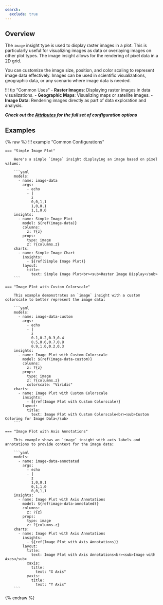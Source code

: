 ```yaml
---
search:
  exclude: true
---
```


<!--start-->

## Overview

The `image` insight type is used to display raster images in a plot. This is particularly useful for visualizing images as data or overlaying images on other plot types. The image insight allows for the rendering of pixel data in a 2D grid.

You can customize the image size, position, and color scaling to represent image data effectively. Images can be used in scientific visualizations, geographic data, or any scenario where image data is needed.

!!! tip "Common Uses" - **Raster Images**: Displaying raster images in data visualizations. - **Geographic Maps**: Visualizing maps or satellite images. - **Image Data**: Rendering images directly as part of data exploration and analysis.

_**Check out the [Attributes](../configuration/Insight/Props/Image/#attributes) for the full set of configuration options**_

## Examples

{% raw %}
!!! example "Common Configurations"

    === "Simple Image Plot"

        Here's a simple `image` insight displaying an image based on pixel values:

        ```yaml
        models:
          - name: image-data
            args:
              - echo
              - |
                z
                0,0,1,1
                1,0,0,1
                1,1,0,0
        insights:
          - name: Simple Image Plot
            model: ${ref(image-data)}
            columns:
              z: ?{z}
            props:
              type: image
              z: ?{columns.z}
        charts:
          - name: Simple Image Chart
            insights:
              - ${ref(Simple Image Plot)}
            layout:
              title:
                text: Simple Image Plot<br><sub>Raster Image Display</sub>
        ```

    === "Image Plot with Custom Colorscale"

        This example demonstrates an `image` insight with a custom colorscale to better represent the image data:

        ```yaml
        models:
          - name: image-data-custom
            args:
              - echo
              - |
                z
                0.1,0.2,0.3,0.4
                0.5,0.6,0.7,0.8
                0.9,1.0,0.2,0.3
        insights:
          - name: Image Plot with Custom Colorscale
            model: ${ref(image-data-custom)}
            columns:
              z: ?{z}
            props:
              type: image
              z: ?{columns.z}
              colorscale: "Viridis"
        charts:
          - name: Image Plot with Custom Colorscale
            insights:
              - ${ref(Image Plot with Custom Colorscale)}
            layout:
              title:
                text: Image Plot with Custom Colorscale<br><sub>Custom Coloring for Image Data</sub>
        ```

    === "Image Plot with Axis Annotations"

        This example shows an `image` insight with axis labels and annotations to provide context for the image data:

        ```yaml
        models:
          - name: image-data-annotated
            args:
              - echo
              - |
                z
                1,0,0,1
                0,1,1,0
                0,0,1,1
        insights:
          - name: Image Plot with Axis Annotations
            model: ${ref(image-data-annotated)}
            columns:
              z: ?{z}
            props:
              type: image
              z: ?{columns.z}
        charts:
          - name: Image Plot with Axis Annotations
            insights:
              - ${ref(Image Plot with Axis Annotations)}
            layout:
              title:
                text: Image Plot with Axis Annotations<br><sub>Image with Axes</sub>
              xaxis:
                title:
                  text: "X Axis"
              yaxis:
                title:
                  text: "Y Axis"
        ```

{% endraw %}

<!--end-->
